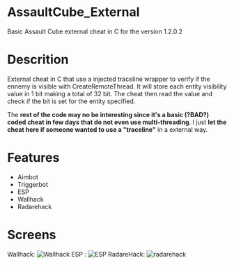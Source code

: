 # AssaultCube_External
Basic Assault Cube external cheat in C for the version 1.2.0.2

# Descrition

External cheat in C that use a injected traceline wrapper to verify if the ennemy is visible with CreateRemoteThread. It will store each entity visibility value in 1 bit making a total of 32 bit. 
The cheat then read the value and check if the bit is set for the entity specified.

The **rest of the code may no be interesting since it's a basic (?BAD?) coded cheat in few days that do not even use multi-threading**. I just **let the cheat here if someone wanted to use a "traceline"** in a external way.

# Features

- Aimbot
- Triggerbot
- ESP
- Wallhack
- Radarehack

# Screens
Wallhack:
![Wallhack](https://github.com/SXBOTAGE/AssaultCube_External/assets/106280667/a9dfb238-8902-4cb2-8a53-7c73544ddfa8)
ESP :
![ESP](https://github.com/SXBOTAGE/AssaultCube_External/assets/106280667/3108a464-f18d-42e9-a2e3-97a9574d7cbf)
RadareHack:
![radarehack](https://github.com/SXBOTAGE/AssaultCube_External/assets/106280667/a7861af3-85a9-4f2a-9049-8d3a913f828d)

